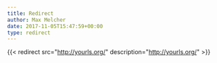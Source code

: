 ```yaml
---
title: Redirect
author: Max Melcher
date: 2017-11-05T15:47:59+00:00
type: redirect
---
```

{{< redirect src="http://yourls.org/" description="http://yourls.org/" >}}
